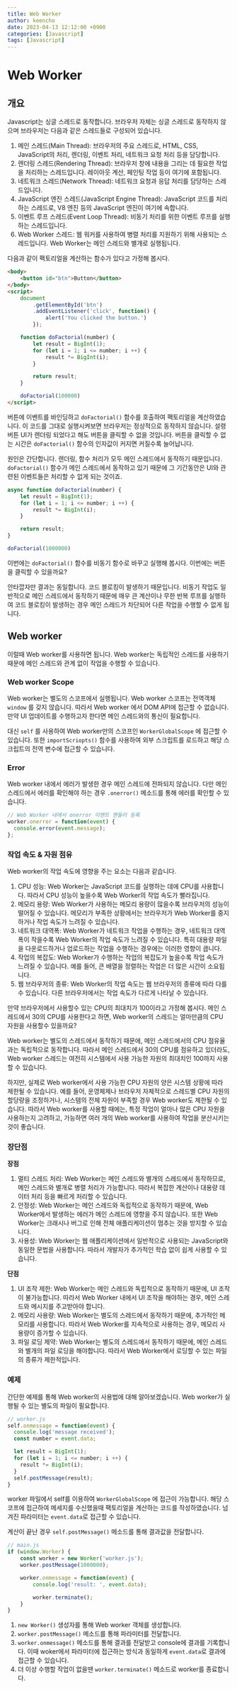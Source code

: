 ```yaml
---
title: Web Worker
author: keencho
date: 2023-04-13 12:12:00 +0900
categories: [Javascript]
tags: [Javascript]
---
```


# **Web Worker**

## **개요**
Javascript는 싱글 스레드로 동작합니다. 브라우저 자체는 싱글 스레드로 동작하지 않으며 브라우저는 다음과 같은 스레드들로 구성되어 있습니다.

1. 메인 스레드(Main Thread): 브라우저의 주요 스레드로, HTML, CSS, JavaScript의 처리, 렌더링, 이벤트 처리, 네트워크 요청 처리 등을 담당합니다.
2. 렌더링 스레드(Rendering Thread): 브라우저 창에 내용을 그리는 데 필요한 작업을 처리하는 스레드입니다. 레이아웃 계산, 페인팅 작업 등이 여기에 포함됩니다.
3. 네트워크 스레드(Network Thread): 네트워크 요청과 응답 처리를 담당하는 스레드입니다.
4. JavaScript 엔진 스레드(JavaScript Engine Thread): JavaScript 코드를 처리하는 스레드로, V8 엔진 등의 JavaScript 엔진이 여기에 속합니다.
5. 이벤트 루프 스레드(Event Loop Thread): 비동기 처리를 위한 이벤트 루프를 실행하는 스레드입니다.
6. Web Worker 스레드: 웹 워커를 사용하여 병렬 처리를 지원하기 위해 사용되는 스레드입니다. Web Worker는 메인 스레드와 별개로 실행됩니다.

다음과 같이 팩토리얼을 계산하는 함수가 있다고 가정해 봅시다.
```html
<body>
    <button id="btn">Button</button>
</body>
<script>
    document
        .getElementById('btn')
        .addEventListener('click', function() {
            alert('You clicked the button.')
        });

    function doFactorial(number) {
        let result = BigInt(1);
        for (let i = 1; i <= number; i ++) {
            result *= BigInt(i);
        }

        return result;
    }

    doFactorial(100000)
</script>
```

버튼에 이벤트를 바인딩하고 `doFactorial()` 함수를 호출하여 팩토리얼을 계산하였습니다. 이 코드를 그대로 실행시켜보면 브라우저는 정상적으로 동작하지 않습니다.
설령 버튼 UI가 렌더링 되었다고 해도 버튼을 클릭할 수 없을 것입니다. 버튼을 클릭할 수 없는 시간은 `doFactorial()` 함수의 인자값이 커지면 커질수록 늘어납니다.

원인은 간단합니다. 렌더링, 함수 처리가 모두 메인 스레드에서 동작하기 때문입니다. `doFactorial()` 함수가 메인 스레드에서 동작하고 있기 때문에 그 기간동안은 UI와 관련된 이벤트들은 처리할 수 없게 되는 것이죠.

```javascript
async function doFactorial(number) {
    let result = BigInt(1);
    for (let i = 1; i <= number; i ++) {
        result *= BigInt(i);
    }

    return result;
}

doFactorial(1000000)
```

이번에는 `doFactorial()` 함수를 비동기 함수로 바꾸고 실행해 봅시다. 이번에는 버튼을 클릭할 수 있을까요?

안타깝자만 결과는 동일합니다. 코드 블로킹이 발생하기 때문입니다. 비동기 작업도 일반적으로 메인 스레드에서 동작하기 때문에 매우 큰 계산이나 무한 반복 루프를 실행하여 코드 블로킹이 발생하는 경우 메인 스레드가 차단되어
다른 작업을 수행할 수 없게 됩니다.

## **Web worker**
이럴때 Web worker를 사용하면 됩니다. Web worker는 독립적인 스레드를 사용하기 때문에 메인 스레드와 관계 없이 작업을 수행할 수 있습니다.

### **Web worker Scope**
Web worker는 별도의 스코프에서 실행됩니다. Web worker 스코프는 전역객체 `window` 를 갖지 않습니다. 따라서 Web worker 에서 DOM API에 접근할 수 없습니다. 만약 UI 업데이트를 수행하고자 한다면 메인 스레드와의 통신이 필요합니다.

대신 `self` 를 사용하여 Web worker만의 스코프인 `WorkerGlobalScope` 에 접근할 수 있습니다. 또한 `importScriopts()` 함수를 사용하여 외부 스크립트를 로드하고 해당 스크립트의 전역 변수에 접근할 수 있습니다.

### **Error**
Web worker 내에서 에러가 발생한 경우 메인 스레드에 전파되지 않습니다. 다만 메인 스레드에서 에러를 확인해야 하는 경우 `.onerror()` 메소드를 통해 에러를 확인할 수 있습니다.

```javascript
// Web Worker 내에서 onerror 이벤트 핸들러 등록
worker.onerror = function(event) {
  console.error(event.message);
};
```

### **작업 속도 & 자원 점유**
Web worker의 작업 속도에 영향을 주는 요소는 다음과 같습니다.

1. CPU 성능: Web Worker는 JavaScript 코드를 실행하는 데에 CPU를 사용합니다. 따라서 CPU 성능이 높을수록 Web Worker의 작업 속도가 빨라집니다.
2. 메모리 용량: Web Worker가 사용하는 메모리 용량이 많을수록 브라우저의 성능이 떨어질 수 있습니다. 메모리가 부족한 상황에서는 브라우저가 Web Worker를 중지하거나 작업 속도가 느려질 수 있습니다.
3. 네트워크 대역폭: Web Worker가 네트워크 작업을 수행하는 경우, 네트워크 대역폭이 작을수록 Web Worker의 작업 속도가 느려질 수 있습니다. 특히 대용량 파일을 다운로드하거나 업로드하는 작업을 수행하는 경우에는 이러한 영향이 큽니다.
4. 작업의 복잡도: Web Worker가 수행하는 작업의 복잡도가 높을수록 작업 속도가 느려질 수 있습니다. 예를 들어, 큰 배열을 정렬하는 작업은 더 많은 시간이 소요됩니다.
5. 웹 브라우저의 종류: Web Worker의 작업 속도는 웹 브라우저의 종류에 따라 다를 수 있습니다. 다른 브라우저에서는 작업 속도가 다르게 나타날 수 있습니다.

만약 브라우저에서 사용할수 있는 CPU의 최대치가 100이라고 가정해 봅시다. 메인 스레드에서 30의 CPU를 사용한다고 하면, Web worker의 스레드는 얼마만큼의 CPU 자원을 사용할수 있을까요?

Web worker는 별도의 스레드에서 동작하기 때문에, 메인 스레드에서의 CPU 점유율과는 독립적으로 동작합니다. 따라서 메인 스레드에서 30의 CPU를 점유하고 있더라도, Web worker 스레드는 여전히 시스템에서 사용 가능한 자원의 최대치인 100까지 사용할 수 있습니다.

하지만, 실제로 Web worker에서 사용 가능한 CPU 자원의 양은 시스템 상황에 따라 제한될 수 있습니다. 예를 들어, 운영체제나 브라우저 자체적으로 스레드별 CPU 자원의 할당량을 조정하거나, 시스템의 전체 자원이 부족할 경우 Web worker도 제한될 수 있습니다. 따라서 Web worker를 사용할 때에는, 특정 작업이 얼마나 많은 CPU 자원을 사용하는지 고려하고, 가능하면 여러 개의 Web worker를 사용하여 작업을 분산시키는 것이 좋습니다.

### **장단점**
**장점**
1. 멀티 스레드 처리: Web Worker는 메인 스레드와 별개의 스레드에서 동작하므로, 메인 스레드와 별개로 병렬 처리가 가능합니다. 따라서 복잡한 계산이나 대용량 데이터 처리 등을 빠르게 처리할 수 있습니다.
2. 안정성: Web Worker는 메인 스레드와 독립적으로 동작하기 때문에, Web Worker에서 발생하는 에러가 메인 스레드에 영향을 주지 않습니다. 또한 Web Worker는 크래시나 버그로 인해 전체 애플리케이션이 멈추는 것을 방지할 수 있습니다.
3. 사용성: Web Worker는 웹 애플리케이션에서 일반적으로 사용되는 JavaScript와 동일한 문법을 사용합니다. 따라서 개발자가 추가적인 학습 없이 쉽게 사용할 수 있습니다.

**단점**
1. UI 조작 제한: Web Worker는 메인 스레드와 독립적으로 동작하기 때문에, UI 조작이 불가능합니다. 따라서 Web Worker 내에서 UI 조작을 해야하는 경우, 메인 스레드와 메시지를 주고받아야 합니다.
2. 메모리 사용량: Web Worker는 별도의 스레드에서 동작하기 때문에, 추가적인 메모리를 사용합니다. 따라서 Web Worker를 지속적으로 사용하는 경우, 메모리 사용량이 증가할 수 있습니다.
3. 파일 로딩 제약: Web Worker는 별도의 스레드에서 동작하기 때문에, 메인 스레드와 별개의 파일 로딩을 해야합니다. 따라서 Web Worker에서 로딩할 수 있는 파일의 종류가 제한적입니다.

### **예제**
간단한 예제를 통해 Web worker의 사용법에 대해 알아보겠습니다. Web worker가 실행될 수 있는 별도의 파일이 필요합니다.

```javascript
// worker.js
self.onmessage = function(event) {
  console.log('message received');
  const number = event.data;

  let result = BigInt(1);
  for (let i = 1; i <= number; i ++) {
    result *= BigInt(i);
  }
  self.postMessage(result);
}
```

worker 파일에서 self를 이용하여 `WorkerGlobalScope` 에 접근이 가능합니다. 해당 스코프에 접근하여 메세지를 수신했을때 팩토리얼을 계산하는 코드를 작성하였습니다. 넘겨진 파라미터는 `event.data`로 접근할 수 있습니다.

계산이 끝난 경우 `self.postMessage()` 메소드를 통해 결과값을 전달합니다.

```javascript
// main.js
if (window.Worker) {
    const worker = new Worker('worker.js');
    worker.postMessage(1000000);

    worker.onmessage = function(event) {
        console.log('result: ', event.data);

        worker.terminate();
    }
}
```

1. `new Worker()` 생성자를 통해 Web worker 객체를 생성합니다.
2. `worker.postMessage()` 메소드를 통해 파라미터를 전달합니다.
3. `worker.onmessage()` 메소드를 통해 결과를 전달받고 console에 결과를 기록합니다. 이때 woker에서 파라미터에 접근하는 방식과 동일하게 `event.data`로 결과에 접근할 수 있습니다.
4. 더 이상 수행할 작업이 없을땐 `worker.terminate()` 메소드로 worker를 종료합니다.



